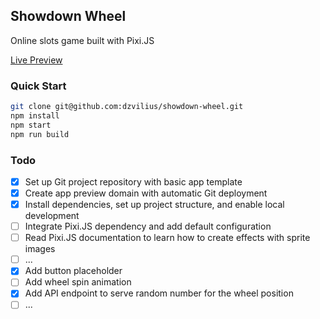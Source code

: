 ## Showdown Wheel

Online slots game built with Pixi.JS

[Live Preview](https://showdown-wheel.pages.dev/)

### Quick Start

```bash
git clone git@github.com:dzvilius/showdown-wheel.git
npm install
npm start
npm run build
```

### Todo

  - [x] Set up Git project repository with basic app template
  - [x] Create app preview domain with automatic Git deployment
  - [x] Install dependencies, set up project structure, and enable local development
  - [ ] Integrate Pixi.JS dependency and add default configuration
  - [ ] Read Pixi.JS documentation to learn how to create effects with sprite images
  - [ ] ...
  - [x] Add button placeholder
  - [ ] Add wheel spin animation
  - [x] Add API endpoint to serve random number for the wheel position
  - [ ] ...
